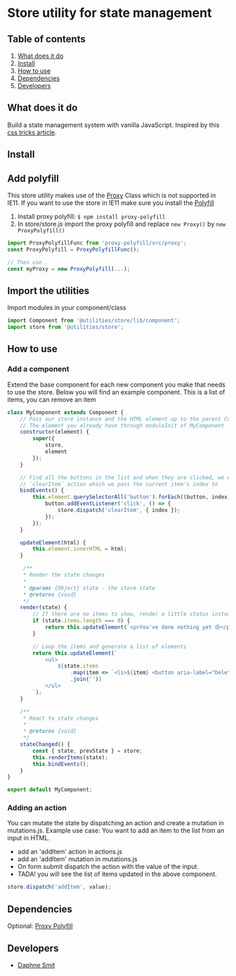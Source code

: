 # Store utility for state management

## Table of contents

1. [What does it do](#markdown-header-what-does-it-do)
2. [Install](#markdown-header-install)
3. [How to use](#markdown-header-how-to-use)
4. [Dependencies](#markdown-header-dependencies)
5. [Developers](#markdown-header-developers)

## What does it do

Build a state management system with vanilla JavaScript.
Inspired by this [css tricks article](https://css-tricks.com/build-a-state-management-system-with-vanilla-javascript/).

## Install

## Add polyfill
This store utility makes use of the [Proxy](https://developer.mozilla.org/en-US/docs/Web/JavaScript/Reference/Global_Objects/Proxy) Class which is not supported in IE11.
If you want to use the store in IE11 make sure you install the [Polyfill](https://github.com/GoogleChrome/proxy-polyfill)

1. Install proxy polyfill: ```$ npm install proxy-polyfill```
2. In store/store.js import the proxy polyfill and replace ```new Proxy()``` by ```new ProxyPolyfill()```

```javascript
import ProxyPolyfillFunc from 'proxy-polyfill/src/proxy';
const ProxyPolyfill = ProxyPolyfillFunc();

// Then use..
const myProxy = new ProxyPolyfill(...);
```

## Import the utilities

Import modules in your component/class

```javascript
import Component from '@utilities/store/lib/component';
import store from '@utilities/store';
```

## How to use

### Add a component

Extend the base component for each new component you make that needs to use the store.
Below you will find an example component.
This is a list of items, you can remove an item

```javascript
class MyComponent extends Component {
    // Pass our store instance and the HTML element up to the parent Component
    // The element you already have through moduleInit of MyComponent
    constructor(element) {
        super({
            store,
            element
        });
    }

    // Find all the buttons in the list and when they are clicked, we dispatch a
    // `clearItem` action which we pass the current item's index to
    bindEvents() {
        this.element.querySelectorAll('button').forEach((button, index) => {
            button.addEventListener('click', () => {
                store.dispatch('clearItem', { index });
            });
        });
    }

    updateElement(html) {
        this.element.innerHTML = html;
    }

     /**
     * Render the state changes
     *
     * @params {Object} state - the store state
     * @returns {void}
     */
    render(state) {
        // If there are no items to show, render a little status instead
        if (state.items.length === 0) {
            return this.updateElement(`<p>You've done nothing yet 😢</p>`);
        }

        // Loop the items and generate a list of elements
        return this.updateElement(`
            <ul>
                ${state.items
                    .map(item => `<li>${item} <button aria-label="Delete this item">×</button></li>`);
                    .join('')}
            </ul>
        `);
    }

    /**
     * React to state changes
     *
     * @returns {void}
     */
    stateChanged() {
        const { state, prevState } = store;
        this.renderItems(state);
        this.bindEvents();
    }
}

export default MyComponent;
```

### Adding an action

You can mutate the state by dispatching an action and create a mutation in mutations.js.
Example use case:
You want to add an item to the list from an input in HTML.

-   add an 'addItem' action in actions.js
-   add an 'addItem' mutation in mutations.js
-   On form submit dispatch the action with the value of the input.
-   TADA! you will see the list of items updated in the above component.

```javascript
store.dispatch('addItem', value);
```

## Dependencies

Optional:
[Proxy Polyfill](https://github.com/GoogleChrome/proxy-polyfill)

## Developers

-   [Daphne Smit](mailto:daphne.smit@deptagency.com)
